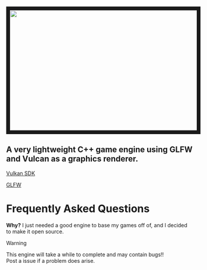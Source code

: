 <p align="center">
<img src="https://github.com/user-attachments/assets/bdf259d9-bfe2-484f-95ec-5bf0d859a17d" width="576" height="324" border="10"/>
</p>
<p align ="center">
  
## A very lightweight C++ game engine using GLFW and Vulcan as a graphics renderer.

[Vulkan SDK](https://vulkan.lunarg.com/)

[GLFW](https://www.glfw.org/)

# Frequently Asked Questions
**Why?**
I just needed a good engine to base my games off of, and I decided to make it open source.

> [!WARNING]
> This engine will take a while to complete and may contain bugs!!\
> Post a issue if a problem does arise.

</p>

